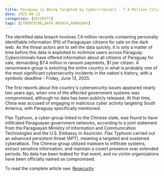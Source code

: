 ```yaml
---
title: Paraguay is Being Targeted by Cybercriminals - 7.4 Million Citizen Records for Sale
date: 2025-06-13
categories: [SECURITY]
tags: [CYBERCRIME,DATA BREACH,PARAGUAY]
---
```


The identified data breach involves 7.4 million records containing personally identifiable information (PII) of Paraguayan citizens for sale on the dark web. As the threat actors aim to sell the data quickly, it is only a matter of time before this data is exploited to victimize users across Paraguay. Cybercriminals have offered information about all citizens of Paraguay for sale, demanding $7.4 million in ransom payments, $1 per citizen. A ransomware group is extorting the entire country in what is probably one of the most significant cybersecurity incidents in the nation's history, with a symbolic deadline - Friday, June 13, 2025.

The first reports about the country's cybersecurity issues appeared nearly two years ago, when one of the affected government systems was compromised, although no data has been publicly released. At that time, China was accused of engaging in malicious cyber activity targeting South America, with Paraguay specifically mentioned.

Flax Typhoon, a cyber-group linked to the Chinese state, was found to have infiltrated Paraguayan government networks, according to a joint statement from the Paraguayan Ministry of Information and Communication Technologies and the U.S. Embassy in Asunción. Flax Typhoon carried out an advanced persistent threat (APT), meaning a targeted and sustained cyberattack. The Chinese group utilized malware to infiltrate systems, extract sensitive information, and maintain a covert presence over extended periods. No data has been leaked for that event, and no victim organizations have been officially named as compromised.

To read the complete article see: [Resecurity](https://www.resecurity.com/blog/article/paraguay-is-being-targeted-by-cybercriminals-74-million-citizen-records-for-sale)
